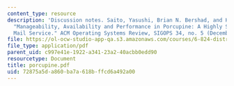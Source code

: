 ```yaml
---
content_type: resource
description: 'Discussion notes. Saito, Yasushi, Brian N. Bershad, and Henry M. Levy.
  "Manageability, Availability and Performance in Porcupine: A Highly Scalable, Cluster-based
  Mail Service." ACM Operating Systems Review, SIGOPS 34, no. 5 (December 1999): 1-15.'
file: https://ol-ocw-studio-app-qa.s3.amazonaws.com/courses/6-824-distributed-computer-systems-engineering-spring-2006/72875a5da860ba7a618bffcd6a492a00_porcupine.pdf
file_type: application/pdf
parent_uid: c997e41e-1922-a341-23a2-40acbb0edd90
resourcetype: Document
title: porcupine.pdf
uid: 72875a5d-a860-ba7a-618b-ffcd6a492a00
---
```


